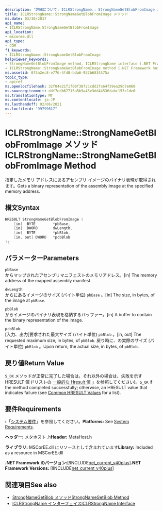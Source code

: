 ```yaml
---
description: '詳細について: ICLRStrongName:: StrongNameGetBlobFromImage メソッド'
title: ICLRStrongName::StrongNameGetBlobFromImage メソッド
ms.date: 03/30/2017
api_name:
- ICLRStrongName.StrongNameGetBlobFromImage
api_location:
- mscoree.dll
api_type:
- COM
f1_keywords:
- ICLRStrongName::StrongNameGetBlobFromImage
helpviewer_keywords:
- StrongNameGetBlobFromImage method, ICLRStrongName interface [.NET Framework hosting]
- ICLRStrongName::StrongNameGetBlobFromImage method [.NET Framework hosting]
ms.assetid: 0f5a2ec8-e776-4fd8-bda6-937b6834575a
topic_type:
- apiref
ms.openlocfilehash: 32f04e21f1f08f3872ccdd27a64f39ea29d7e060
ms.sourcegitcommit: ddf7edb67715a5b9a45e3dd44536dabc153c1de0
ms.translationtype: MT
ms.contentlocale: ja-JP
ms.lasthandoff: 02/06/2021
ms.locfileid: "99799617"
---
```

# <a name="iclrstrongnamestrongnamegetblobfromimage-method"></a><span data-ttu-id="5d8bb-103">ICLRStrongName::StrongNameGetBlobFromImage メソッド</span><span class="sxs-lookup"><span data-stu-id="5d8bb-103">ICLRStrongName::StrongNameGetBlobFromImage Method</span></span>

<span data-ttu-id="5d8bb-104">指定したメモリ アドレスにあるアセンブリ イメージのバイナリ表現が取得されます。</span><span class="sxs-lookup"><span data-stu-id="5d8bb-104">Gets a binary representation of the assembly image at the specified memory address.</span></span>  
  
## <a name="syntax"></a><span data-ttu-id="5d8bb-105">構文</span><span class="sxs-lookup"><span data-stu-id="5d8bb-105">Syntax</span></span>  
  
```cpp  
HRESULT StrongNameGetBlobFromImage (  
    [in]  BYTE        *pbBase,  
    [in]  DWORD       dwLength,  
    [in]  BYTE        *pbBlob,  
    [in, out] DWORD   *pcbBlob  
);  
```  
  
## <a name="parameters"></a><span data-ttu-id="5d8bb-106">パラメーター</span><span class="sxs-lookup"><span data-stu-id="5d8bb-106">Parameters</span></span>  

 `pbBase`  
 <span data-ttu-id="5d8bb-107">からマップされたアセンブリマニフェストのメモリアドレス。</span><span class="sxs-lookup"><span data-stu-id="5d8bb-107">[in] The memory address of the mapped assembly manifest.</span></span>  
  
 `dwLength`  
 <span data-ttu-id="5d8bb-108">からにあるイメージのサイズ (バイト単位) `pbBase` 。</span><span class="sxs-lookup"><span data-stu-id="5d8bb-108">[in] The size, in bytes, of the image at `pbBase`.</span></span>  
  
 `pbBlob`  
 <span data-ttu-id="5d8bb-109">からイメージのバイナリ表現を格納するバッファー。</span><span class="sxs-lookup"><span data-stu-id="5d8bb-109">[in] A buffer to contain the binary representation of the image.</span></span>  
  
 `pcbBlob`  
 <span data-ttu-id="5d8bb-110">[入力、出力]要求された最大サイズ (バイト単位) `pbBlob` 。</span><span class="sxs-lookup"><span data-stu-id="5d8bb-110">[in, out] The requested maximum size, in bytes, of `pbBlob`.</span></span> <span data-ttu-id="5d8bb-111">戻り時に、の実際のサイズ (バイト単位) `pbBlob` 。</span><span class="sxs-lookup"><span data-stu-id="5d8bb-111">Upon return, the actual size, in bytes, of `pbBlob`.</span></span>  
  
## <a name="return-value"></a><span data-ttu-id="5d8bb-112">戻り値</span><span class="sxs-lookup"><span data-stu-id="5d8bb-112">Return Value</span></span>  

 <span data-ttu-id="5d8bb-113">`S_OK` メソッドが正常に完了した場合は。それ以外の場合は、失敗を示す HRESULT 値 (「リストの [一般的な Hresult 値](/windows/win32/seccrypto/common-hresult-values) 」を参照してください)。</span><span class="sxs-lookup"><span data-stu-id="5d8bb-113">`S_OK` if the method completed successfully; otherwise, an HRESULT value that indicates failure (see [Common HRESULT Values](/windows/win32/seccrypto/common-hresult-values) for a list).</span></span>  
  
## <a name="requirements"></a><span data-ttu-id="5d8bb-114">要件</span><span class="sxs-lookup"><span data-stu-id="5d8bb-114">Requirements</span></span>  

 <span data-ttu-id="5d8bb-115">**:**「[システム要件](../../get-started/system-requirements.md)」を参照してください。</span><span class="sxs-lookup"><span data-stu-id="5d8bb-115">**Platforms:** See [System Requirements](../../get-started/system-requirements.md).</span></span>  
  
 <span data-ttu-id="5d8bb-116">**ヘッダー:** メタホスト .h</span><span class="sxs-lookup"><span data-stu-id="5d8bb-116">**Header:** MetaHost.h</span></span>  
  
 <span data-ttu-id="5d8bb-117">**ライブラリ:** MSCorEE.dll にリソースとして含まれています</span><span class="sxs-lookup"><span data-stu-id="5d8bb-117">**Library:** Included as a resource in MSCorEE.dll</span></span>  
  
 <span data-ttu-id="5d8bb-118">**.NET Framework のバージョン:**[!INCLUDE[net_current_v40plus](../../../../includes/net-current-v40plus-md.md)]</span><span class="sxs-lookup"><span data-stu-id="5d8bb-118">**.NET Framework Versions:** [!INCLUDE[net_current_v40plus](../../../../includes/net-current-v40plus-md.md)]</span></span>  
  
## <a name="see-also"></a><span data-ttu-id="5d8bb-119">関連項目</span><span class="sxs-lookup"><span data-stu-id="5d8bb-119">See also</span></span>

- [<span data-ttu-id="5d8bb-120">StrongNameGetBlob メソッド</span><span class="sxs-lookup"><span data-stu-id="5d8bb-120">StrongNameGetBlob Method</span></span>](iclrstrongname-strongnamegetblob-method.md)
- [<span data-ttu-id="5d8bb-121">ICLRStrongName インターフェイス</span><span class="sxs-lookup"><span data-stu-id="5d8bb-121">ICLRStrongName Interface</span></span>](iclrstrongname-interface.md)
